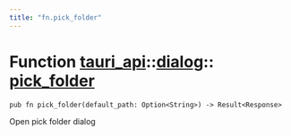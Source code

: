 ```yaml
---
title: "fn.pick_folder"
---
```


# Function [tauri_api](/docs/api/rust/tauri_api/../index.html)::​[dialog](/docs/api/rust/tauri_api/index.html)::​[pick_folder](/docs/api/rust/tauri_api/)

    pub fn pick_folder(default_path: Option<String>) -> Result<Response>

Open pick folder dialog

      